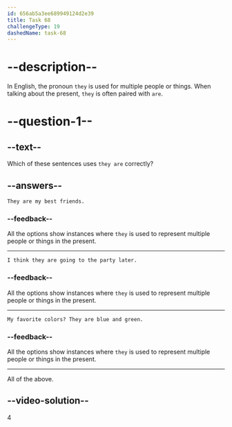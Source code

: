 ```yaml
---
id: 656ab5a3ee689949124d2e39
title: Task 68
challengeType: 19
dashedName: task-68
---
```


# --description--

In English, the pronoun `they` is used for multiple people or things. When talking about the present, `they` is often paired with `are`.

# --question-1--

## --text--

Which of these sentences uses `they are` correctly?

## --answers--

`They are my best friends.`

### --feedback--

All the options show instances where `they` is used to represent multiple people or things in the present.

---

`I think they are going to the party later.`

### --feedback--

All the options show instances where `they` is used to represent multiple people or things in the present.

---

`My favorite colors? They are blue and green.`

### --feedback--

All the options show instances where `they` is used to represent multiple people or things in the present.

---

All of the above.

## --video-solution--

4
